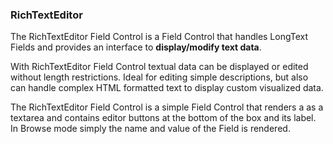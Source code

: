 ### RichTextEditor

The RichTextEditor Field Control is a Field Control that handles LongText Fields and provides an interface to **display/modify text data**.

With RichTextEditor Field Control textual data can be displayed or edited without length restrictions. Ideal for editing simple descriptions, but also can handle complex HTML formatted text to display custom visualized data.

The RichTextEditor Field Control is a simple Field Control that renders a as a textarea and contains editor buttons at the bottom of the box and its label. In Browse mode simply the name and value of the Field is rendered.